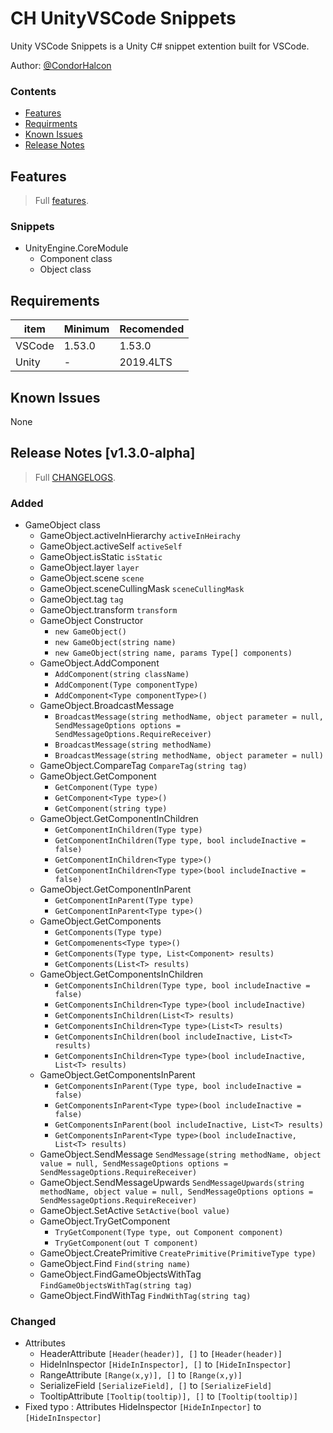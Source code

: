 # CH UnityVSCode Snippets

Unity VSCode Snippets is a Unity C# snippet extention built for VSCode.

Author: [@CondorHalcon](https://github.com/CondorHalcon)

### Contents
- [Features](#features)
- [Requirments](#requirements)
- [Known Issues](#known-issues)
- [Release Notes](#release-notes-v100-alpha1---2021-02-13)

## Features
> Full [features](https://github.com/CondorHalcon/CH-UnityVSCode-Snippets/FEATURES.md).

### Snippets
- UnityEngine.CoreModule
  - Component class
  - Object class

## Requirements
item | Minimum | Recomended
-------|---------|-----------
VSCode | 1.53.0  | 1.53.0
Unity  | -       | 2019.4LTS

## Known Issues
None

## Release Notes [v1.3.0-alpha]
> Full [CHANGELOGS](https://github.com/CondorHalcon/CH-UnityVSCode-Snippets/CHANGELOG.md).

### Added
- GameObject class
  - GameObject.activeInHierarchy `activeInHeirachy`
  - GameObject.activeSelf `activeSelf`
  - GameObject.isStatic `isStatic`
  - GameObject.layer `layer`
  - GameObject.scene `scene`
  - GameObject.sceneCullingMask `sceneCullingMask`
  - GameObject.tag `tag`
  - GameObject.transform `transform`
  - GameObject Constructor
    - `new GameObject()`
    - `new GameObject(string name)`
    - `new GameObject(string name, params Type[] components)`
  - GameObject.AddComponent
    - `AddComponent(string className)`
    - `AddComponent(Type componentType)`
    - `AddComponent<Type componentType>()`
  - GameObject.BroadcastMessage
    - `BroadcastMessage(string methodName, object parameter = null, SendMessageOptions options = SendMessageOptions.RequireReceiver)`
    - `BroadcastMessage(string methodName)`
    - `BroadcastMessage(string methodName, object parameter = null)`
  - GameObject.CompareTag `CompareTag(string tag)`
  - GameObject.GetComponent
    - `GetComponent(Type type)`
    - `GetComponent<Type type>()`
    - `GetComponent(string type)`
  - GameObject.GetComponentInChildren
    - `GetComponentInChildren(Type type)`
    - `GetComponentInChildren(Type type, bool includeInactive = false)`
    - `GetComponentInChildren<Type type>()`
    - `GetComponentInChildren<Type type>(bool includeInactive = false)`
  - GameObject.GetComponentInParent
    - `GetComponentInParent(Type type)`
    - `GetComponentInParent<Type type>()`
  - GameObject.GetComponents
    - `GetComponents(Type type)`
    - `GetCompomenents<Type type>()`
    - `GetComponents(Type type, List<Component> results)`
    - `GetComponents(List<T> results)`
  - GameObject.GetComponentsInChildren
    - `GetComponentsInChildren(Type type, bool includeInactive = false)`
    - `GetComponentsInChildren<Type type>(bool includeInactive)`
    - `GetComponentsInChildren(List<T> results)`
    - `GetComponentsInChildren<Type type>(List<T> results)`
    - `GetComponentsInChildren(bool includeInactive, List<T> results)`
    - `GetComponentsInChildren<Type type>(bool includeInactive, List<T> results)`
  - GameObject.GetComponentsInParent
    - `GetComponentsInParent(Type type, bool includeInactive = false)`
    - `GetComponentsInParent<Type type>(bool includeInactive = false)`
    - `GetComponentsInParent(bool includeInactive, List<T> results)`
    - `GetComponentsInParent<Type type>(bool includeInactive, List<T> results)`
  - GameObject.SendMessage `SendMessage(string methodName, object value = null, SendMessageOptions options = SendMessageOptions.RequireReceiver)`
  - GameObject.SendMessageUpwards `SendMessageUpwards(string methodName, object value = null, SendMessageOptions options = SendMessageOptions.RequireReceiver)`
  - GameObject.SetActive `SetActive(bool value)`
  - GameObject.TryGetComponent
    - `TryGetComponent(Type type, out Component component)`
    - `TryGetComponent(out T component)`
  - GameObject.CreatePrimitive `CreatePrimitive(PrimitiveType type)`
  - GameObject.Find `Find(string name)`
  - GameObject.FindGameObjectsWithTag `FindGameObjectsWithTag(string tag)`
  - GameObject.FindWithTag `FindWithTag(string tag)`

### Changed
- Attributes
  - HeaderAttribute `[Header(header)], []` to `[Header(header)]`
  - HideInInspector `[HideInInspector], []` to `[HideInInspector]`
  - RangeAttribute `[Range(x,y)], []` to `[Range(x,y)]`
  - SerializeField `[SerializeField], []` to `[SerializeField]`
  - TooltipAttribute `[Tooltip(tooltip)], []` to `[Tooltip(tooltip)]`
- Fixed typo : Attributes HideInspector `[HideInInpector]` to `[HideInInspector]`
